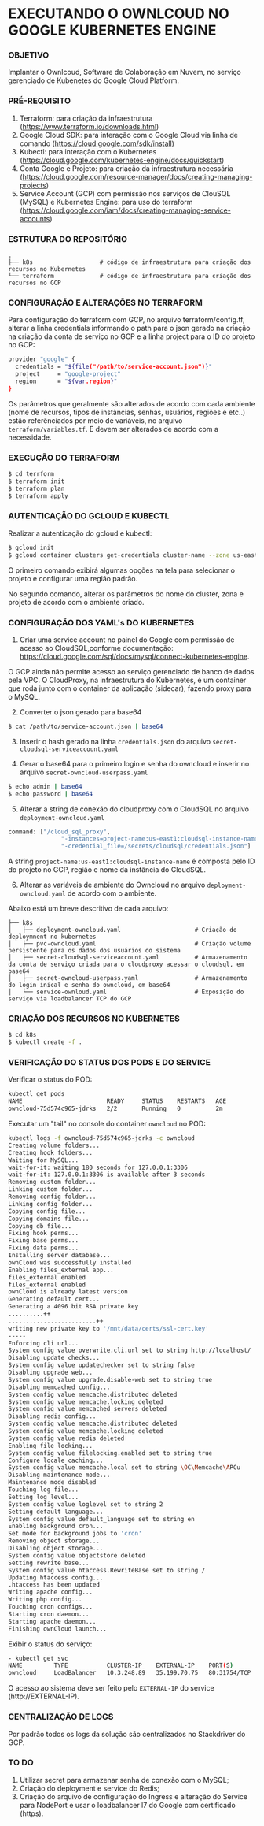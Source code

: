 # EXECUTANDO O OWNLCOUD NO GOOGLE KUBERNETES ENGINE 

### OBJETIVO
Implantar o Ownlcoud, Software de Colaboração em Nuvem, no serviço gerenciado de Kubenetes do Google Cloud Platform.

### PRÉ-REQUISITO

1. Terraform: para criação da infraestrutura (https://www.terraform.io/downloads.html)
2. Google Cloud SDK: para interação com o Google Cloud via linha de comando (https://cloud.google.com/sdk/install)
3. Kubectl: para interação com o Kubernetes (https://cloud.google.com/kubernetes-engine/docs/quickstart)
4. Conta Google e Projeto: para criação da infraestrutura necessária (https://cloud.google.com/resource-manager/docs/creating-managing-projects)
5. Service Account (GCP) com permissão nos serviços de ClouSQL (MySQL) e Kubernetes Engine: para uso do terraform (https://cloud.google.com/iam/docs/creating-managing-service-accounts) 

### ESTRUTURA DO REPOSITÓRIO
    .
    ├── k8s                   # código de infraestrutura para criação dos recursos no Kubernetes    
    └── terraform             # código de infraestrutura para criação dos recursos no GCP


### CONFIGURAÇÃO E ALTERAÇÕES NO TERRAFORM

Para configuração do terraform com GCP, no arquivo terraform/config.tf, alterar a linha credentials informando o path para o json gerado na criação na criação da conta de serviço no GCP e a linha project para o ID do projeto no GCP:

```bash
provider "google" {
  credentials = "${file("/path/to/service-account.json")}"
  project     = "google-project"
  region      = "${var.region}"
}
```

Os parâmetros que geralmente são alterados de acordo com cada ambiente (nome de recursos, tipos de instâncias, senhas, usuários, regiões e etc..) estão referênciados por meio de variáveis, no arquivo `terraform/variables.tf`. E devem ser alterados de acordo com a necessidade.

### EXECUÇÃO DO TERRAFORM
```bash
$ cd terrform
$ terraform init
$ terraform plan
$ terraform apply
```

### AUTENTICAÇÃO DO GCLOUD E KUBECTL
Realizar a autenticação do gcloud e kubectl:

```bash
$ gcloud init
$ gcloud container clusters get-credentials cluster-name --zone us-east1-c --project project-id
```

O primeiro comando exibirá algumas opções na tela para selecionar o projeto e configurar uma região padrão.

No segundo comando, alterar os parâmetros do nome do cluster, zona e projeto de acordo com o ambiente criado.

### CONFIGURAÇÃO DOS YAML's DO KUBERNETES

1. Criar uma service account no painel do Google com permissão de acesso ao CloudSQL,conforme documentação: https://cloud.google.com/sql/docs/mysql/connect-kubernetes-engine.

O GCP ainda não permite acesso ao serviço gerenciado de banco de dados pela VPC. O CloudProxy, na infraestrutura do Kubernetes, é um container que roda junto com o container da aplicação (sidecar), fazendo proxy para o MySQL.

2. Converter o json gerado para base64
```bash
$ cat /path/to/service-account.json | base64
```

3. Inserir o hash gerado na linha `credentials.json` do arquivo `secret-cloudsql-serviceaccount.yaml`

4. Gerar o base64 para o primeiro login e senha do owncloud e inserir no arquivo `secret-owncloud-userpass.yaml`
```bash
$ echo admin | base64
$ echo password | base64
```

5. Alterar a string de conexão do cloudproxy com o CloudSQL no arquivo `deployment-owncloud.yaml`
```bash
command: ["/cloud_sql_proxy",
               "-instances=project-name:us-east1:cloudsql-instance-name=tcp:3306",
               "-credential_file=/secrets/cloudsql/credentials.json"]
```
A string `project-name:us-east1:cloudsql-instance-name` é composta pelo ID do projeto no GCP, região e nome da instância do CloudSQL.

6. Alterar as variáveis de ambiente do Owncloud no arquivo `deployment-owncloud.yaml` de acordo com o ambiente.

Abaixo está um breve descritivo de cada arquivo:

    ├── k8s                    
    │   ├── deployment-owncloud.yaml                     # Criação do deploymnent no kubernetes
    │   ├── pvc-owncloud.yaml                            # Criação volume persistente para os dados dos usuários do sistema
    │   ├── secret-cloudsql-serviceaccount.yaml          # Armazenamento da conta de serviço criada para o cloudproxy acessar o cloudsql, em base64
    │   ├── secret-owncloud-userpass.yaml                # Armazenamento do login inical e senha do owncloud, em base64
    │   └── service-ownloud.yaml                         # Exposição do serviço via loadbalancer TCP do GCP



### CRIAÇÃO DOS RECURSOS NO KUBERNETES
```bash
$ cd k8s
$ kubectl create -f .
```

### VERIFICAÇÃO DO STATUS DOS PODS E DO SERVICE

Verificar o status do POD:

```bash
kubectl get pods
NAME                        READY     STATUS    RESTARTS   AGE
owncloud-75d574c965-jdrks   2/2       Running   0          2m
```

Executar um "tail" no console do container `owncloud` no POD:
```bash
kubectl logs -f owncloud-75d574c965-jdrks -c owncloud
Creating volume folders...
Creating hook folders...
Waiting for MySQL...
wait-for-it: waiting 180 seconds for 127.0.0.1:3306
wait-for-it: 127.0.0.1:3306 is available after 3 seconds
Removing custom folder...
Linking custom folder...
Removing config folder...
Linking config folder...
Copying config file...
Copying domains file...
Copying db file...
Fixing hook perms...
Fixing base perms...
Fixing data perms...
Installing server database...
ownCloud was successfully installed
Enabling files_external app...
files_external enabled
files_external enabled
ownCloud is already latest version
Generating default cert...
Generating a 4096 bit RSA private key
..........++
.........................++
writing new private key to '/mnt/data/certs/ssl-cert.key'
-----
Enforcing cli url...
System config value overwrite.cli.url set to string http://localhost/
Disabling update checks...
System config value updatechecker set to string false
Disabling upgrade web...
System config value upgrade.disable-web set to string true
Disabling memcached config...
System config value memcache.distributed deleted
System config value memcache.locking deleted
System config value memcached_servers deleted
Disabling redis config...
System config value memcache.distributed deleted
System config value memcache.locking deleted
System config value redis deleted
Enabling file locking...
System config value filelocking.enabled set to string true
Configure locale caching...
System config value memcache.local set to string \OC\Memcache\APCu
Disabling maintenance mode...
Maintenance mode disabled
Touching log file...
Setting log level...
System config value loglevel set to string 2
Setting default language...
System config value default_language set to string en
Enabling background cron...
Set mode for background jobs to 'cron'
Removing object storage...
Disabling object storage...
System config value objectstore deleted
Setting rewrite base...
System config value htaccess.RewriteBase set to string /
Updating htaccess config...
.htaccess has been updated
Writing apache config...
Writing php config...
Touching cron configs...
Starting cron daemon...
Starting apache daemon...
Finishing ownCloud launch...
```

Exibir o status do serviço:

```bash
- kubectl get svc
NAME         TYPE           CLUSTER-IP    EXTERNAL-IP    PORT(S)        AGE
owncloud     LoadBalancer   10.3.248.89   35.199.70.75   80:31754/TCP   5m
```

O acesso ao sistema deve ser feito pelo `EXTERNAL-IP` do service (http://EXTERNAL-IP).

### CENTRALIZAÇÃO DE LOGS
Por padrão todos os logs da solução são centralizados no Stackdriver do GCP.

### TO DO
1. Utilizar secret para armazenar senha de conexão com o MySQL;
2. Criação do deployment e service do Redis;
3. Criação do arquivo de configuração do Ingress e alteração do Service para NodePort e usar o loadbalancer l7 do Google com certificado (https).
